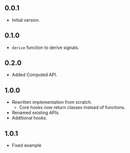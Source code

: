 ## 0.0.1

- Initial version.

## 0.1.0

- `derive` function to derive signals.

## 0.2.0

- Added Computed API.

## 1.0.0

- Rewritten implementation from scratch.
  - Core hooks now return classes instead of functions.
- Renamed existing APIs.
- Additional hooks.

## 1.0.1

- Fixed example
